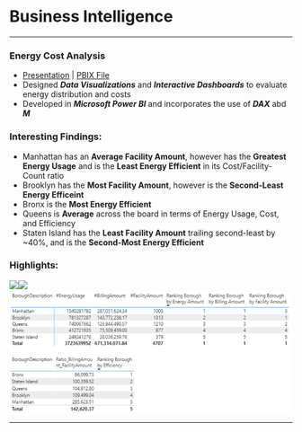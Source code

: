 
# Business Intelligence
___ 
<a name="CUNY_ENERGY"></a>

### Energy Cost Analysis
* [Presentation](https://github.com/eng-jonathan/Business_Intelligence/blob/main/CUNY%20Energy/CUNY%20Energy%20Presentation.pdf) | [PBIX File](https://github.com/eng-jonathan/Business_Intelligence/blob/main/CUNY%20Energy/CUNY%20Energy%20PBIX.pbix) 
* Designed ***Data Visualizations*** and ***Interactive Dashboards*** to evaluate energy distribution and costs
* Developed in ***Microsoft Power BI*** and incorporates the use of ***DAX*** abd ***M***

### Interesting Findings:
  * Manhattan has an **Average Facility Amount**, however has the **Greatest Energy Usage** and is the **Least Energy Efficient** in its Cost/Facility-Count ratio
  * Brooklyn has the **Most Facility Amount**, however is the **Second-Least Energy Efficeint**
  * Bronx is the **Most Energy Efficient**
  * Queens is **Average** across the board in terms of Energy Usage, Cost, and Efficiency
  * Staten Island has the **Least Facility Amount** trailing second-least by ~40%, and is the **Second-Most Energy Efficient**

### Highlights:

<img src = "cunyenergy_image01.png" width = "750"><img src = "cunyenergy_image03.png" width = "750"><img src = "Images/cunyenergy_image04.png" width = "750">
___
